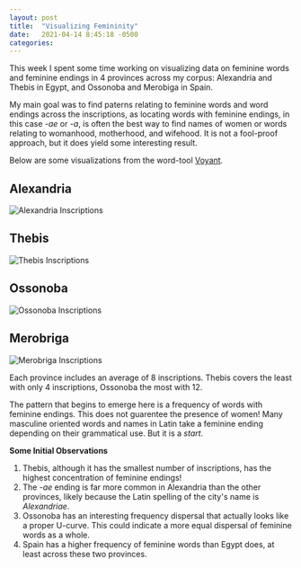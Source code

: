 ```yaml
---
layout: post
title:  "Visualizing Femininity"
date:   2021-04-14 8:45:18 -0500
categories: 
---
```


This week I spent some time working on visualizing data on feminine words and feminine endings in 4 provinces across my corpus: Alexandria and Thebis in Egypt, and Ossonoba and Merobiga in Spain.


My main goal was to find paterns relating to feminine words and word endings across the inscriptions, as locating words with feminine endings, in this case *-ae* or *-a*, is often the best way to find names of women or words relating to womanhood, motherhood, and wifehood. It is not a fool-proof approach, but it does yield some interesting result.

Below are some visualizations from the word-tool [Voyant](https://voyant-tools.org/).


## **Alexandria**

![Alexandria Inscriptions](/CameronGrant/Assets/Fem_Endings_Alexandria.png)

## **Thebis**

![Thebis Inscriptions](/CameronGrant/Assets/Fem_Endings_Thebis.png)

## **Ossonoba**

![Ossonoba Inscriptions](/CameronGrant/Assets/Fem_Endings_Ossonoba.png)

## **Merobriga**

![Merobriga Inscriptions](/CameronGrant/Assets/Fem_Endings_Merobriga.png)


Each province includes an average of 8 inscriptions. Thebis covers the least with only 4 inscriptions, Ossonoba the most with 12. 

The pattern that begins to emerge here is a frequency of words with feminine endings. This does not guarentee the presence of women! Many masculine oriented words and names in Latin take a feminine ending depending on their grammatical use. But it is a *start*.

**Some Initial Observations**
1. Thebis, although it has the smallest number of inscriptions, has the highest concentration of feminine endings!
2. The *-ae* ending is far more common in Alexandria than the other provinces, likely because the Latin spelling of the city's name is *Alexandriae*.
3. Ossonoba has an interesting frequency dispersal that actually looks like a proper U-curve. This could indicate a more equal dispersal of feminine words as a whole.
4. Spain has a higher frequency of feminine words than Egypt does, at least across these two provinces.


